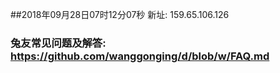 ##2018年09月28日07时12分07秒 新址: 159.65.106.126
### 兔友常见问题及解答: https://github.com/wanggonging/d/blob/w/FAQ.md
